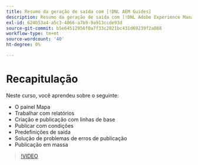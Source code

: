 ```yaml
---
title: Resumo da geração de saída com [!DNL AEM Guides]
description: Resumo da geração de saída com [!DNL Adobe Experience Manager Guides]
exl-id: 624b53a4-a5c3-4066-a7b9-9a913ccde93d
source-git-commit: b5e64512956f0a7f33c2021bc431d69239f2a088
workflow-type: tm+mt
source-wordcount: '40'
ht-degree: 0%

---
```


# Recapitulação

Neste curso, você aprendeu sobre o seguinte:

- O painel Mapa
- Trabalhar com relatórios
- Criação e publicação com linhas de base
- Publicar com condições
- Predefinições de saída
- Solução de problemas de erros de publicação
- Publicação em massa

>[!VIDEO](https://video.tv.adobe.com/v/338987)
